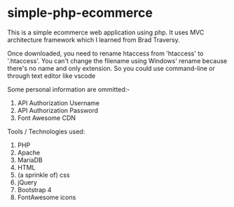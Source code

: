 # simple-php-ecommerce
This is a simple ecommerce web application using php. It uses MVC architecture framework which I learned from Brad Traversy.

Once downloaded, you need to rename htaccess from 'htaccess' to '.htaccess'. 
You can't change the filename using Windows' rename because there's no name and only extension. 
So you could use command-line or through text editor like vscode

Some personal information are ommitted:-
1. API Authorization Username
2. API Authorization Password
3. Font Awesome CDN 

Tools / Technologies used:
1. PHP
2. Apache
3. MariaDB
4. HTML 
5. (a sprinkle of) css
6. jQuery
7. Bootstrap 4
8. FontAwesome icons
